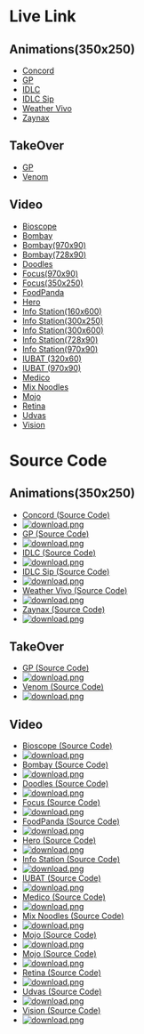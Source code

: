 # Live Link
## Animations(350x250)
- [Concord](https://abdussukkur85.github.io/InfoStation/Animations/concord/)
- [GP](https://abdussukkur85.github.io/InfoStation/Animations/gp/)
- [IDLC](https://abdussukkur85.github.io/InfoStation/Animations/idlc/)
- [IDLC Sip](https://abdussukkur85.github.io/InfoStation/Animations/idlc-sip/)
- [Weather Vivo](https://abdussukkur85.github.io/InfoStation/Animations/weather-vivo/)
- [Zaynax](https://abdussukkur85.github.io/InfoStation/Animations/zaynax/)

## TakeOver
- [GP](https://abdussukkur85.github.io/InfoStation/takeover/gp/)
- [Venom](https://abdussukkur85.github.io/InfoStation/takeover/venom/)

## Video
- [Bioscope](https://abdussukkur85.github.io/InfoStation/video/bioscope/index.html)
- [Bombay](https://abdussukkur85.github.io/InfoStation/video/bombay/index.html)
- [Bombay(970x90)](https://abdussukkur85.github.io/InfoStation/video/bombay/97090.html)
- [Bombay(728x90)](https://abdussukkur85.github.io/InfoStation/video/bombay/72890.html)
- [Doodles](https://abdussukkur85.github.io/InfoStation/video/doodles)
- [Focus(970x90)](https://abdussukkur85.github.io/InfoStation/video/focus/97090.html)
- [Focus(350x250)](https://abdussukkur85.github.io/InfoStation/video/focus/300250.html)
- [FoodPanda](https://abdussukkur85.github.io/InfoStation/video/foodpanda/)
- [Hero](https://abdussukkur85.github.io/InfoStation/video/hero-dec-21/)
- [Info Station(160x600)](https://abdussukkur85.github.io/InfoStation/video/info-station/160600.html)
- [Info Station(300x250)](https://abdussukkur85.github.io/InfoStation/video/info-station/300250.html)
- [Info Station(300x600)](https://abdussukkur85.github.io/InfoStation/video/info-station/300600.html)
- [Info Station(728x90)](https://abdussukkur85.github.io/InfoStation/video/info-station/72890.html)
- [Info Station(970x90)](https://abdussukkur85.github.io/InfoStation/video/info-station/97090.html)
- [IUBAT (320x60)](https://abdussukkur85.github.io/InfoStation/video/info-station/32060.html)
- [IUBAT (970x90)](https://abdussukkur85.github.io/InfoStation/video/info-station/97090.html)
- [Medico](https://abdussukkur85.github.io/InfoStation/video/medico-tdc/)
- [Mix Noodles](https://abdussukkur85.github.io/InfoStation/video/mix-noodles/)
- [Mojo](https://abdussukkur85.github.io/InfoStation/video/mojo/)
- [Retina](https://abdussukkur85.github.io/InfoStation/video/retina/)
- [Udvas](https://abdussukkur85.github.io/InfoStation/video/udvas/)
- [Vision](https://abdussukkur85.github.io/InfoStation/video/vision/)

# Source Code
## Animations(350x250)
- [Concord (Source Code)](https://github.com/abdussukkur85/InfoStation/tree/main/Animations/concord)<br>
- [![download.png](https://showcase.infostation.digital/download.png)](https://downgit.github.io/#/home?url=https://github.com/abdussukkur85/InfoStation/tree/main/Animations/concord)
- [GP (Source Code)](https://github.com/abdussukkur85/InfoStation/tree/main/Animations/gp)<br>
- [![download.png](https://showcase.infostation.digital/download.png)](https://downgit.github.io/#/home?url=https://github.com/abdussukkur85/InfoStation/tree/main/Animations/gp)
- [IDLC (Source Code)](https://github.com/abdussukkur85/InfoStation/tree/main/Animations/idlc)<br>
- [![download.png](https://showcase.infostation.digital/download.png)](https://downgit.github.io/#/home?url=https://github.com/abdussukkur85/InfoStation/tree/main/Animations/idlc)
- [IDLC Sip (Source Code)](https://github.com/abdussukkur85/InfoStation/tree/main/Animations/idlc-sip)<br>
- [![download.png](https://showcase.infostation.digital/download.png)](https://downgit.github.io/#/home?url=https://github.com/abdussukkur85/InfoStation/tree/main/Animations/idlc-sip)
- [Weather Vivo (Source Code)](https://github.com/abdussukkur85/InfoStation/tree/main/Animations/weather-vivo)<br>
- [![download.png](https://showcase.infostation.digital/download.png)](https://downgit.github.io/#/home?url=https://github.com/abdussukkur85/InfoStation/tree/main/Animations/weather-vivo)
- [Zaynax (Source Code)](https://github.com/abdussukkur85/InfoStation/tree/main/Animations/zaynax)<br>
- [![download.png](https://showcase.infostation.digital/download.png)](https://downgit.github.io/#/home?url=https://github.com/abdussukkur85/InfoStation/tree/main/Animations/zaynax)

## TakeOver
- [GP (Source Code)](https://github.com/abdussukkur85/InfoStation/tree/main/takeover/gp)<br>
- [![download.png](https://showcase.infostation.digital/download.png)](https://downgit.github.io/#/home?url=https://github.com/abdussukkur85/InfoStation/tree/main/takeover/gp)
- [Venom (Source Code)](https://github.com/abdussukkur85/InfoStation/tree/main/takeover/venom)<br>
- [![download.png](https://showcase.infostation.digital/download.png)](https://downgit.github.io/#/home?url=https://github.com/abdussukkur85/InfoStation/tree/main/takeover/venom)

## Video
- [Bioscope (Source Code)](https://github.com/abdussukkur85/InfoStation/tree/main/video/bioscope)<br>
- [![download.png](https://showcase.infostation.digital/download.png)](https://downgit.github.io/#/home?url=https://github.com/abdussukkur85/InfoStation/tree/main/video/bioscope)
- [Bombay (Source Code)](https://github.com/abdussukkur85/InfoStation/tree/main/video/bombay)<br>
- [![download.png](https://showcase.infostation.digital/download.png)](https://downgit.github.io/#/home?url=https://github.com/abdussukkur85/InfoStation/tree/main/video/bombay)
- [Doodles (Source Code)](https://github.com/abdussukkur85/InfoStation/tree/main/video/doodles)<br>
- [![download.png](https://showcase.infostation.digital/download.png)](https://downgit.github.io/#/home?url=https://github.com/abdussukkur85/InfoStation/tree/main/video/doodles)
- [Focus (Source Code)](https://github.com/abdussukkur85/InfoStation/tree/main/video/focus)<br>
- [![download.png](https://showcase.infostation.digital/download.png)](https://downgit.github.io/#/home?url=https://github.com/abdussukkur85/InfoStation/tree/main/video/focus)
- [FoodPanda (Source Code)](https://github.com/abdussukkur85/InfoStation/tree/main/video/foodpanda)<br>
- [![download.png](https://showcase.infostation.digital/download.png)](https://downgit.github.io/#/home?url=https://github.com/abdussukkur85/InfoStation/tree/main/video/foodpanda)
- [Hero (Source Code)](https://github.com/abdussukkur85/InfoStation/tree/main/video/hero-dec-21)<br>
- [![download.png](https://showcase.infostation.digital/download.png)](https://downgit.github.io/#/home?url=https://github.com/abdussukkur85/InfoStation/tree/main/video/hero-dec-21)
- [Info Station (Source Code)](https://github.com/abdussukkur85/InfoStation/tree/main/video/info-station)<br>
- [![download.png](https://showcase.infostation.digital/download.png)](https://downgit.github.io/#/home?url=https://github.com/abdussukkur85/InfoStation/tree/main/video/info-station)
- [IUBAT (Source Code)](https://github.com/abdussukkur85/InfoStation/tree/main/video/iubat)<br>
- [![download.png](https://showcase.infostation.digital/download.png)](https://downgit.github.io/#/home?url=https://github.com/abdussukkur85/InfoStation/tree/main/video/iubat)
- [Medico (Source Code)](https://github.com/abdussukkur85/InfoStation/tree/main/video/medico-tdc)<br>
- [![download.png](https://showcase.infostation.digital/download.png)](https://downgit.github.io/#/home?url=https://github.com/abdussukkur85/InfoStation/tree/main/video/medico-tdc)
- [Mix Noodles (Source Code)](https://github.com/abdussukkur85/InfoStation/tree/main/video/mix-noodles)<br>
- [![download.png](https://showcase.infostation.digital/download.png)](https://downgit.github.io/#/home?url=https://github.com/abdussukkur85/InfoStation/tree/main/video/mix-noodles)
- [Mojo (Source Code)](https://github.com/abdussukkur85/InfoStation/tree/main/video/mojo)<br>
- [![download.png](https://showcase.infostation.digital/download.png)](https://downgit.github.io/#/home?url=https://github.com/abdussukkur85/InfoStation/tree/main/video/mojo)
- [Mojo (Source Code)](https://github.com/abdussukkur85/InfoStation/tree/main/video/mojo)<br>
- [![download.png](https://showcase.infostation.digital/download.png)](https://downgit.github.io/#/home?url=https://github.com/abdussukkur85/InfoStation/tree/main/video/mojo)
- [Retina (Source Code)](https://github.com/abdussukkur85/InfoStation/tree/main/video/retina)<br>
- [![download.png](https://showcase.infostation.digital/download.png)](https://downgit.github.io/#/home?url=https://github.com/abdussukkur85/InfoStation/tree/main/video/retina)
- [Udvas (Source Code)](https://github.com/abdussukkur85/InfoStation/tree/main/video/udvas)<br>
- [![download.png](https://showcase.infostation.digital/download.png)](https://downgit.github.io/#/home?url=https://github.com/abdussukkur85/InfoStation/tree/main/video/udvas)
- [Vision (Source Code)](https://github.com/abdussukkur85/InfoStation/tree/main/video/vision)<br>
- [![download.png](https://showcase.infostation.digital/download.png)](https://downgit.github.io/#/home?url=https://github.com/abdussukkur85/InfoStation/tree/main/video/vision)






